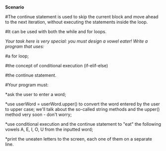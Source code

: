 **Scenario**

#The continue statement is used to skip the current block and move ahead to the next iteration, without executing the statements inside the loop.

#It can be used with both the while and for loops.

*Your task here is very special: you must design a vowel eater! Write a program that uses:*

#a for loop;

#the concept of conditional execution (if-elif-else)

#the continue statement.

#Your program must:

*ask the user to enter a word;

*use userWord = userWord.upper() to convert the word entered by the user to upper case; we'll talk about the so-called string methods and the upper() method very soon - don't worry;

*use conditional execution and the continue statement to "eat" the following vowels A, E, I, O, U from the inputted word;

*print the uneaten letters to the screen, each one of them on a separate line.